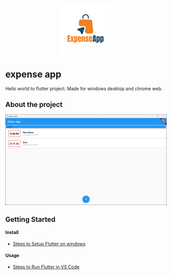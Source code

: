 <!-- Insert logo -->
<div align="center">
    <img src="images/expenseapp-logo.png" alt="Logo" width="160" height="160">
</div>

# expense app

Hello world to flutter project. Made for windows desktop and chrome web.

## About the project
<!-- Insert snapshot photo -->
![screenshot image](images/Screenshot-expenseapp.png)


## Getting Started

#### Install
<!-- install libraries -->
- [Steps to Setup Flutter on windows](https://docs.flutter.dev/get-started/install/windows/desktop)

#### Usage
<!-- run program -->
- [Steps to Run Flutter in VS Code](https://docs.flutter.dev/get-started/test-drive?tab=vscode)

